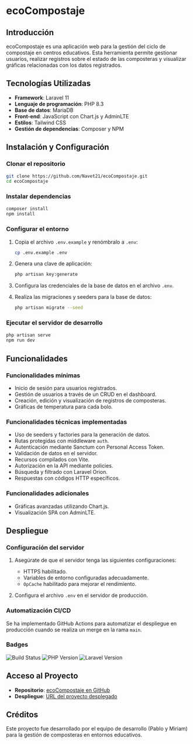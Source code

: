 
# ecoCompostaje

## Introducción

ecoCompostaje es una aplicación web para la gestión del ciclo de compostaje en centros educativos. Esta herramienta permite gestionar usuarios, realizar registros sobre el estado de las composteras y visualizar gráficas relacionadas con los datos registrados. 

## Tecnologías Utilizadas

- **Framework**: Laravel 11
- **Lenguaje de programación**: PHP 8.3
- **Base de datos**: MariaDB
- **Front-end**: JavaScript con Chart.js y AdminLTE
- **Estilos**: Tailwind CSS
- **Gestión de dependencias**: Composer y NPM

## Instalación y Configuración

### Clonar el repositorio

```bash
git clone https://github.com/Navet21/ecoCompostaje.git
cd ecoCompostaje
```

### Instalar dependencias

```bash
composer install
npm install
```

### Configurar el entorno

1. Copia el archivo `.env.example` y renómbralo a `.env`:
   ```bash
   cp .env.example .env
   ```

2. Genera una clave de aplicación:
   ```bash
   php artisan key:generate
   ```

3. Configura las credenciales de la base de datos en el archivo `.env`.

4. Realiza las migraciones y seeders para la base de datos:
   ```bash
   php artisan migrate --seed
   ```

### Ejecutar el servidor de desarrollo

```bash
php artisan serve
npm run dev
```

## Funcionalidades

### Funcionalidades mínimas

- Inicio de sesión para usuarios registrados.
- Gestión de usuarios a través de un CRUD en el dashboard.
- Creación, edición y visualización de registros de composteras.
- Gráficas de temperatura para cada bolo.

### Funcionalidades técnicas implementadas

- Uso de seeders y factories para la generación de datos.
- Rutas protegidas con middleware `auth`.
- Autenticación mediante Sanctum con Personal Access Token.
- Validación de datos en el servidor.
- Recursos compilados con Vite.
- Autorización en la API mediante policies.
- Búsqueda y filtrado con Laravel Orion.
- Respuestas con códigos HTTP específicos.

### Funcionalidades adicionales

- Gráficas avanzadas utilizando Chart.js.
- Visualización SPA con AdminLTE.

## Despliegue

### Configuración del servidor

1. Asegúrate de que el servidor tenga las siguientes configuraciones:
   - HTTPS habilitado.
   - Variables de entorno configuradas adecuadamente.
   - `OpCache` habilitado para mejorar el rendimiento.

2. Configura el archivo `.env` en el servidor de producción.

### Automatización CI/CD

Se ha implementado GitHub Actions para automatizar el despliegue en producción cuando se realiza un merge en la rama `main`.

### Badges

![Build Status](https://img.shields.io/badge/build-passing-brightgreen)
![PHP Version](https://img.shields.io/badge/PHP-8.3-blue)
![Laravel Version](https://img.shields.io/badge/Laravel-11-orange)

## Acceso al Proyecto

- **Repositorio**: [ecoCompostaje en GitHub](https://github.com/Navet21/ecoCompostaje)
- **Despliegue**: [URL del proyecto desplegado](https://example.com)

## Créditos

Este proyecto fue desarrollado por el equipo de desarrollo (Pablo y Miriam) para la gestión de composteras en entornos educativos.


